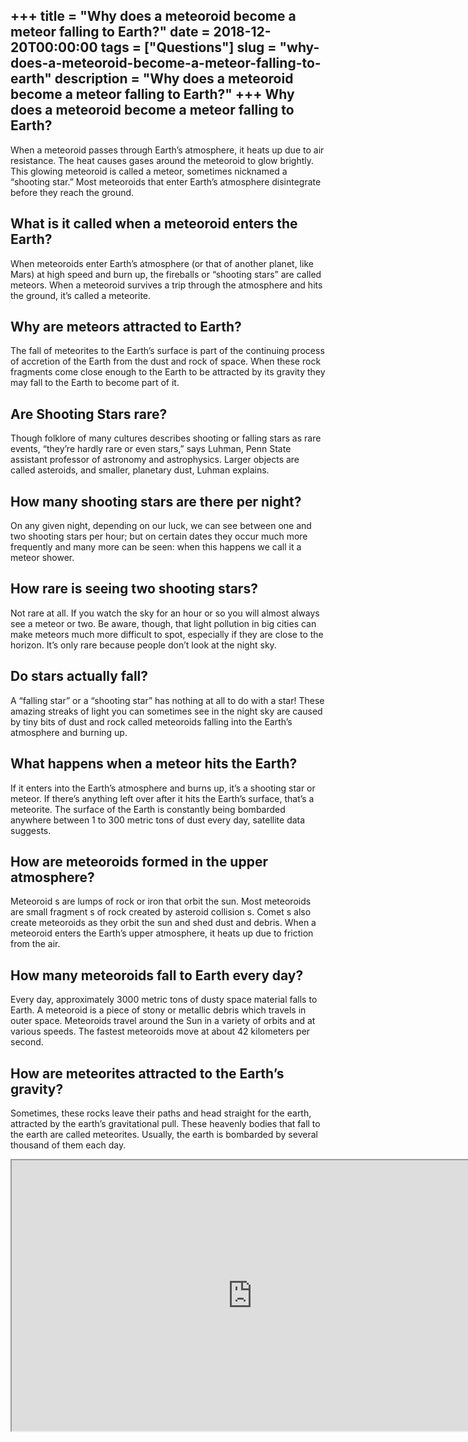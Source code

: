 +++
title = "Why does a meteoroid become a meteor falling to Earth?"
date = 2018-12-20T00:00:00
tags = ["Questions"]
slug = "why-does-a-meteoroid-become-a-meteor-falling-to-earth"
description = "Why does a meteoroid become a meteor falling to Earth?"
+++
Why does a meteoroid become a meteor falling to Earth?
------------------------------------------------------

When a meteoroid passes through Earth’s atmosphere, it heats up due to air resistance. The heat causes gases around the meteoroid to glow brightly. This glowing meteoroid is called a meteor, sometimes nicknamed a “shooting star.” Most meteoroids that enter Earth’s atmosphere disintegrate before they reach the ground.

What is it called when a meteoroid enters the Earth?
----------------------------------------------------

When meteoroids enter Earth’s atmosphere (or that of another planet, like Mars) at high speed and burn up, the fireballs or “shooting stars” are called meteors. When a meteoroid survives a trip through the atmosphere and hits the ground, it’s called a meteorite.

Why are meteors attracted to Earth?
-----------------------------------

The fall of meteorites to the Earth’s surface is part of the continuing process of accretion of the Earth from the dust and rock of space. When these rock fragments come close enough to the Earth to be attracted by its gravity they may fall to the Earth to become part of it.

Are Shooting Stars rare?
------------------------

Though folklore of many cultures describes shooting or falling stars as rare events, “they’re hardly rare or even stars,” says Luhman, Penn State assistant professor of astronomy and astrophysics. Larger objects are called asteroids, and smaller, planetary dust, Luhman explains.

How many shooting stars are there per night?
--------------------------------------------

On any given night, depending on our luck, we can see between one and two shooting stars per hour; but on certain dates they occur much more frequently and many more can be seen: when this happens we call it a meteor shower.

How rare is seeing two shooting stars?
--------------------------------------

Not rare at all. If you watch the sky for an hour or so you will almost always see a meteor or two. Be aware, though, that light pollution in big cities can make meteors much more difficult to spot, especially if they are close to the horizon. It’s only rare because people don’t look at the night sky.

Do stars actually fall?
-----------------------

A “falling star” or a “shooting star” has nothing at all to do with a star! These amazing streaks of light you can sometimes see in the night sky are caused by tiny bits of dust and rock called meteoroids falling into the Earth’s atmosphere and burning up.

What happens when a meteor hits the Earth?
------------------------------------------

If it enters into the Earth’s atmosphere and burns up, it’s a shooting star or meteor. If there’s anything left over after it hits the Earth’s surface, that’s a meteorite. The surface of the Earth is constantly being bombarded anywhere between 1 to 300 metric tons of dust every day, satellite data suggests.

How are meteoroids formed in the upper atmosphere?
--------------------------------------------------

Meteoroid s are lumps of rock or iron that orbit the sun. Most meteoroids are small fragment s of rock created by asteroid collision s. Comet s also create meteoroids as they orbit the sun and shed dust and debris. When a meteoroid enters the Earth’s upper atmosphere, it heats up due to friction from the air.

How many meteoroids fall to Earth every day?
--------------------------------------------

Every day, approximately 3000 metric tons of dusty space material falls to Earth. A meteoroid is a piece of stony or metallic debris which travels in outer space. Meteoroids travel around the Sun in a variety of orbits and at various speeds. The fastest meteoroids move at about 42 kilometers per second.

How are meteorites attracted to the Earth’s gravity?
----------------------------------------------------

Sometimes, these rocks leave their paths and head straight for the earth, attracted by the earth’s gravitational pull. These heavenly bodies that fall to the earth are called meteorites. Usually, the earth is bombarded by several thousand of them each day.

<iframe allow="accelerometer; autoplay; clipboard-write; encrypted-media; gyroscope; picture-in-picture" allowfullscreen="" class="__youtube_prefs__  epyt-is-override  no-lazyload" data-no-lazy="1" data-origheight="433" data-origwidth="770" data-skipgform_ajax_framebjll="" height="433" id="_ytid_98007" loading="lazy" src="https://www.youtube.com/embed/kygTzIXmqfM?enablejsapi=1&autoplay=0&cc_load_policy=0&cc_lang_pref=&iv_load_policy=1&loop=0&modestbranding=0&rel=1&fs=1&playsinline=0&autohide=2&theme=dark&color=red&controls=1&" title="YouTube player" width="770"></iframe>